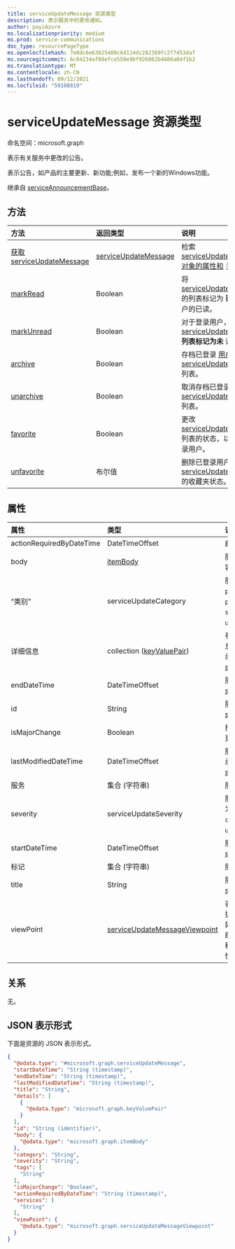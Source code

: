 ```yaml
---
title: serviceUpdateMessage 资源类型
description: 表示服务中的更改通知。
author: payiAzure
ms.localizationpriority: medium
ms.prod: service-communications
doc_type: resourcePageType
ms.openlocfilehash: 7e8dc6e63025400c64114dc282389fc2f7453daf
ms.sourcegitcommit: 6c04234af08efce558e9bf926062b4686a84f1b2
ms.translationtype: MT
ms.contentlocale: zh-CN
ms.lasthandoff: 09/12/2021
ms.locfileid: "59108819"
---
```

# <a name="serviceupdatemessage-resource-type"></a>serviceUpdateMessage 资源类型

命名空间：microsoft.graph

表示有关服务中更改的公告。

表示公告，如产品的主要更新、新功能;例如，发布一个新的Windows功能。

继承自 [serviceAnnouncementBase](../resources/serviceannouncementbase.md)。

## <a name="methods"></a>方法
|方法|返回类型|说明|
|:---|:---|:---|
|[获取 serviceUpdateMessage](../api/serviceupdatemessage-get.md)|[serviceUpdateMessage](../resources/serviceupdatemessage.md)|检索 [serviceUpdateMessage 对象的属性和](../resources/serviceupdatemessage.md) 关系。 |
|[markRead](../api/serviceupdatemessage-markread.md)|Boolean|将 [serviceUpdateMessage](../resources/serviceupdatemessage.md)的列表标记为 **已** 登录用户的已读。|
|[markUnread](../api/serviceupdatemessage-markunread.md)|Boolean|对于登录用户，将 [serviceUpdateMessage](../resources/serviceupdatemessage.md)**列表标记为未** 读。|
|[archive](../api/serviceupdatemessage-archive.md)|Boolean|存档已登录 [用户的 serviceUpdateMessage](../resources/serviceupdatemessage.md)列表。|
|[unarchive](../api/serviceupdatemessage-unarchive.md)|Boolean|取消存档已登录用户的 [serviceUpdateMessage](../resources/serviceupdatemessage.md)列表。|
|[favorite](../api/serviceupdatemessage-favorite.md)|Boolean|更改 [serviceUpdateMessage](../resources/serviceupdatemessage.md)列表的状态，以收藏已登录用户。|
|[unfavorite](../api/serviceupdatemessage-unfavorite.md)|布尔值|删除已登录用户的 [serviceUpdateMessage](../resources/serviceupdatemessage.md)的收藏夹状态。|

## <a name="properties"></a>属性
|属性|类型|说明|
|:---|:---|:---|
|actionRequiredByDateTime|DateTimeOffset|邮件操作的预期截止时间。|
|body|[itemBody](../resources/itembody.md)|服务邮件正文的内容类型和内容。|
|“类别”|serviceUpdateCategory|服务邮件类别。 可取值为：`preventOrFixIssue`、`planForChange`、`stayInformed`、`unknownFutureValue`。|
|详细信息|collection ([keyValuePair](../resources/keyvaluepair.md)) |有关服务邮件的其他详细信息。 此属性不支持筛选器。 继承自 [serviceAnnouncementBase](../resources/serviceannouncementbase.md)。|
|endDateTime|DateTimeOffset|服务消息的结束时间。 继承自 [serviceAnnouncementBase](../resources/serviceannouncementbase.md)。|
|id|String|服务消息的 ID。 继承自 [serviceAnnouncementBase](../resources/serviceannouncementbase.md)。|
|isMajorChange|Boolean|指示消息是否描述服务的主要更新。|
|lastModifiedDateTime|DateTimeOffset|服务邮件的上次修改时间。 继承自 [serviceAnnouncementBase](../resources/serviceannouncementbase.md)。|
|服务|集合 (字符串) |服务消息影响的服务。|
|severity|serviceUpdateSeverity|服务邮件的严重性。 可取值为：`normal`、`high`、`critical`、`unknownFutureValue`。|
|startDateTime|DateTimeOffset|服务消息的开始时间。 继承自 [serviceAnnouncementBase](../resources/serviceannouncementbase.md)。|
|标记|集合 (字符串) |服务邮件的标记集合。|
|title|String|服务消息的标题。 继承自 [serviceAnnouncementBase](../resources/serviceannouncementbase.md)。|
|viewPoint|[serviceUpdateMessageViewpoint](../resources/serviceupdatemessageviewpoint.md)|表示服务消息的用户视图点数据。 此数据包括邮件状态，例如用户是否已存档、阅读或将邮件标记为收藏夹。 使用应用程序权限访问此属性时，此属性为 null。|

## <a name="relationships"></a>关系
无。

## <a name="json-representation"></a>JSON 表示形式
下面是资源的 JSON 表示形式。
<!-- {
  "blockType": "resource",
  "keyProperty": "id",
  "@odata.type": "microsoft.graph.serviceUpdateMessage",
  "openType": false
}
-->
``` json
{
  "@odata.type": "#microsoft.graph.serviceUpdateMessage",
  "startDateTime": "String (timestamp)",
  "endDateTime": "String (timestamp)",
  "lastModifiedDateTime": "String (timestamp)",
  "title": "String",
  "details": [
    {
      "@odata.type": "microsoft.graph.keyValuePair"
    }
  ],
  "id": "String (identifier)",
  "body": {
    "@odata.type": "microsoft.graph.itemBody"
  },
  "category": "String",
  "severity": "String",
  "tags": [
    "String"
  ],
  "isMajorChange": "Boolean",
  "actionRequiredByDateTime": "String (timestamp)",
  "services": [
    "String"
  ],
  "viewPoint": {
    "@odata.type": "microsoft.graph.serviceUpdateMessageViewpoint"
  }
}
```

